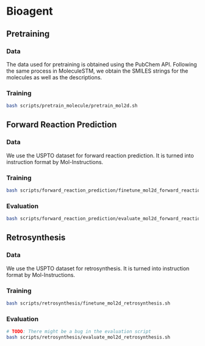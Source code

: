 # Bioagent
## Pretraining
### Data
The data used for pretraining is obtained using the PubChem API. Following the same process in MoleculeSTM, we obtain the SMILES strings for the molecules as well as the descriptions.

### Training
```bash
bash scripts/pretrain_molecule/pretrain_mol2d.sh
```

## Forward Reaction Prediction
### Data
We use the USPTO dataset for forward reaction prediction. It is turned into instruction format by Mol-Instructions.

### Training
```bash
bash scripts/forward_reaction_prediction/finetune_mol2d_forward_reaction_prediction.sh
```

### Evaluation
```bash
bash scripts/forward_reaction_prediction/evaluate_mol2d_forward_reaction_prediction.sh
```

## Retrosynthesis
### Data
We use the USPTO dataset for retrosynthesis. It is turned into instruction format by Mol-Instructions.

### Training
```bash
bash scripts/retrosynthesis/finetune_mol2d_retrosynthesis.sh
```

### Evaluation
```bash
# TODO: There might be a bug in the evaluation script
bash scripts/retrosynthesis/evaluate_mol2d_retrosynthesis.sh
```